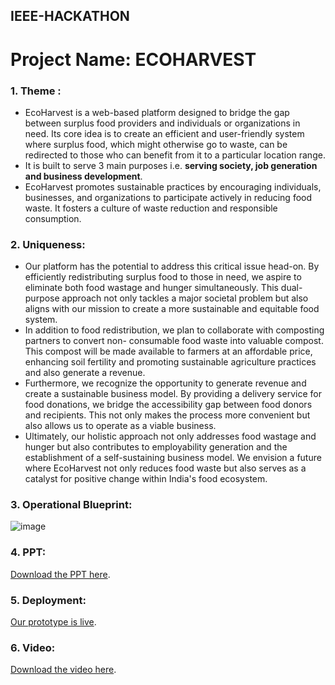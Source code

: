 ## IEEE-HACKATHON ##

# Project Name: ECOHARVEST #

### 1. Theme : ###
 * EcoHarvest is a web-based platform designed to bridge the gap between surplus food providers and 
   individuals or organizations in need. Its core idea is to create an efficient and user-friendly system 
   where surplus food, which might otherwise go to waste, can be redirected to those who can benefit from 
   it to a particular location range.
 * It is built to serve 3 main purposes i.e.  **serving society, job generation and business  development**.
 * EcoHarvest promotes sustainable practices by encouraging individuals, businesses, and organizations to 
   participate actively in reducing food waste. It fosters a culture of waste reduction and responsible 
   consumption.

### 2. Uniqueness: ###
 * Our platform has the potential to address this critical issue head-on. By efficiently redistributing 
  surplus food to those in need, we aspire to eliminate both food wastage and hunger simultaneously. This 
  dual-purpose approach not only tackles a major societal problem but also aligns with our mission to 
  create a more sustainable and equitable food system.
* In addition to food redistribution, we plan to collaborate with composting partners to convert non- 
  consumable food waste into valuable compost. This compost will be made available to farmers at an 
  affordable price, enhancing soil fertility and promoting sustainable agriculture practices and also 
  generate a revenue.
* Furthermore, we recognize the opportunity to generate revenue and create a sustainable business model. By 
  providing a delivery service for food donations, we bridge the accessibility gap between food donors and 
  recipients. This not only makes the process more convenient but also allows us to operate as a viable 
  business.
* Ultimately, our holistic approach not only addresses food wastage and hunger but also contributes to 
  employability generation and the establishment of a self-sustaining business model. We envision a future 
  where EcoHarvest not only reduces food waste but also serves as a catalyst for positive change within 
  India's food ecosystem.
 
### 3. Operational Blueprint: ###

![image](https://github.com/ripper06/IEEE-HACKATHON/assets/138066281/1f862f97-eb15-4a46-a5bb-deaa99b97f77)

### 4. PPT: ###
[Download the PPT here](https://github.com/ripper06/IEEE-HACKATHON/raw/main/EcoHarvest1.pptx).

### 5. Deployment: ###
[Our prototype is live](https://ieee-ecoharvest.vercel.app/).

### 6. Video: ###
[Download the video here](https://github.com/ripper06/IEEE-HACKATHON/raw/main/EcoHarvestVid.mp4).

